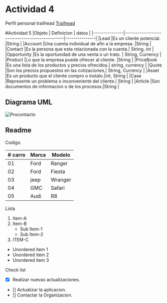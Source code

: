 # Actividad 4
Perfil personal trailhead [Trailhead](https://trailblazer.me/id/josuna)

#Actividad 5
|Objeto		| Definicion 					| datos         |
|---------------|-----------------------------------------------|---------------|
|Lead           |Es un cliente potencial.			|String		|
|Account	|Una cuenta individual de afin a la empresa.	|String		|
|Contact	|Es la persona que esta relacionada con la cuenta.| String, int		|
|Opportunity	|Es la oportunidad de una venta o un trato.	| String, Currency		|
|Product	|Lo que la empresa puede ofrecer al cliente.	|String		|
|PriceBook	|Es una lista de los productos y precios ofrecidos.| string, currency		|
|Quote		|Son los precios propuestos en las cotizaciones.| String, Currency		|
|Asset		|Es un producto que el cliente compro o instalo.|int, String		|
|Case		|Represente un problema o inconveniente del cliente.| String		|
|Article	|Son documentos de informacion o de los procesos.|String		|

## Diagrama UML


![Procontacto](https://static.wixstatic.com/media/6f319c_68423f71de8b4e8888de89851dec2772~mv2.png/v1/fill/w_265,h_111,al_c,q_85,usm_0.66_1.00_0.01/Logo_Horizontal_Fondo_Blanco_1.webp)


<!DOCTYPE html>
<html>
<head>
</head>
<body>

<h2>Readme</h2>

<p id="demo">Codigo.</p>
</body>
</html> 

|# carro |Marca    | Modelo |
|--      |---------|--------|
|01      |Ford     |Ranger  |
|02      |Ford     |Fiesta  |
|03      |jeep     |Wranger |
|04      |GMC      |Safari  |
|05      |Audi     |R8      |



Lista
1. Item-A
2. Item-B
	* Sub Item-1
	* Sub Item-2
3. ITEM-C
* Unordered item 1
* Unordered item 2
* Unordered item 3

Check list
- [X]  Realizar nuevas actualizaciones.
- []  Actualizar la aplicacion.
- []  Contactar la Organizacion.
